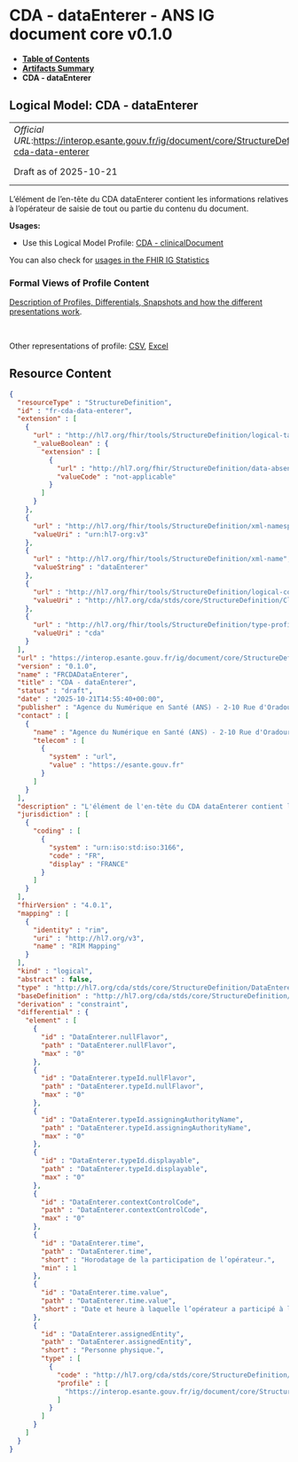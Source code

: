 # CDA - dataEnterer - ANS IG document core v0.1.0

* [**Table of Contents**](toc.md)
* [**Artifacts Summary**](artifacts.md)
* **CDA - dataEnterer**

## Logical Model: CDA - dataEnterer 

| | |
| :--- | :--- |
| *Official URL*:https://interop.esante.gouv.fr/ig/document/core/StructureDefinition/fr-cda-data-enterer | *Version*:0.1.0 |
| Draft as of 2025-10-21 | *Computable Name*:FRCDADataEnterer |

 
L’élément de l’en-tête du CDA dataEnterer contient les informations relatives à l’opérateur de saisie de tout ou partie du contenu du document. 

**Usages:**

* Use this Logical Model Profile: [CDA - clinicalDocument](StructureDefinition-fr-cda-clinical-document.md)

You can also check for [usages in the FHIR IG Statistics](https://packages2.fhir.org/xig/ans.document.fr.core|current/StructureDefinition/fr-cda-data-enterer)

### Formal Views of Profile Content

 [Description of Profiles, Differentials, Snapshots and how the different presentations work](http://build.fhir.org/ig/FHIR/ig-guidance/readingIgs.html#structure-definitions). 

 

Other representations of profile: [CSV](StructureDefinition-fr-cda-data-enterer.csv), [Excel](StructureDefinition-fr-cda-data-enterer.xlsx) 



## Resource Content

```json
{
  "resourceType" : "StructureDefinition",
  "id" : "fr-cda-data-enterer",
  "extension" : [
    {
      "url" : "http://hl7.org/fhir/tools/StructureDefinition/logical-target",
      "_valueBoolean" : {
        "extension" : [
          {
            "url" : "http://hl7.org/fhir/StructureDefinition/data-absent-reason",
            "valueCode" : "not-applicable"
          }
        ]
      }
    },
    {
      "url" : "http://hl7.org/fhir/tools/StructureDefinition/xml-namespace",
      "valueUri" : "urn:hl7-org:v3"
    },
    {
      "url" : "http://hl7.org/fhir/tools/StructureDefinition/xml-name",
      "valueString" : "dataEnterer"
    },
    {
      "url" : "http://hl7.org/fhir/tools/StructureDefinition/logical-container",
      "valueUri" : "http://hl7.org/cda/stds/core/StructureDefinition/ClinicalDocument"
    },
    {
      "url" : "http://hl7.org/fhir/tools/StructureDefinition/type-profile-style",
      "valueUri" : "cda"
    }
  ],
  "url" : "https://interop.esante.gouv.fr/ig/document/core/StructureDefinition/fr-cda-data-enterer",
  "version" : "0.1.0",
  "name" : "FRCDADataEnterer",
  "title" : "CDA - dataEnterer",
  "status" : "draft",
  "date" : "2025-10-21T14:55:40+00:00",
  "publisher" : "Agence du Numérique en Santé (ANS) - 2-10 Rue d'Oradour-sur-Glane, 75015 Paris",
  "contact" : [
    {
      "name" : "Agence du Numérique en Santé (ANS) - 2-10 Rue d'Oradour-sur-Glane, 75015 Paris",
      "telecom" : [
        {
          "system" : "url",
          "value" : "https://esante.gouv.fr"
        }
      ]
    }
  ],
  "description" : "L'élément de l'en-tête du CDA dataEnterer contient les informations relatives à l’opérateur de saisie de tout ou partie du contenu du document.",
  "jurisdiction" : [
    {
      "coding" : [
        {
          "system" : "urn:iso:std:iso:3166",
          "code" : "FR",
          "display" : "FRANCE"
        }
      ]
    }
  ],
  "fhirVersion" : "4.0.1",
  "mapping" : [
    {
      "identity" : "rim",
      "uri" : "http://hl7.org/v3",
      "name" : "RIM Mapping"
    }
  ],
  "kind" : "logical",
  "abstract" : false,
  "type" : "http://hl7.org/cda/stds/core/StructureDefinition/DataEnterer",
  "baseDefinition" : "http://hl7.org/cda/stds/core/StructureDefinition/DataEnterer",
  "derivation" : "constraint",
  "differential" : {
    "element" : [
      {
        "id" : "DataEnterer.nullFlavor",
        "path" : "DataEnterer.nullFlavor",
        "max" : "0"
      },
      {
        "id" : "DataEnterer.typeId.nullFlavor",
        "path" : "DataEnterer.typeId.nullFlavor",
        "max" : "0"
      },
      {
        "id" : "DataEnterer.typeId.assigningAuthorityName",
        "path" : "DataEnterer.typeId.assigningAuthorityName",
        "max" : "0"
      },
      {
        "id" : "DataEnterer.typeId.displayable",
        "path" : "DataEnterer.typeId.displayable",
        "max" : "0"
      },
      {
        "id" : "DataEnterer.contextControlCode",
        "path" : "DataEnterer.contextControlCode",
        "max" : "0"
      },
      {
        "id" : "DataEnterer.time",
        "path" : "DataEnterer.time",
        "short" : "Horodatage de la participation de l’opérateur.",
        "min" : 1
      },
      {
        "id" : "DataEnterer.time.value",
        "path" : "DataEnterer.time.value",
        "short" : "Date et heure à laquelle l’opérateur a participé à l’élaboration du document."
      },
      {
        "id" : "DataEnterer.assignedEntity",
        "path" : "DataEnterer.assignedEntity",
        "short" : "Personne physique.",
        "type" : [
          {
            "code" : "http://hl7.org/cda/stds/core/StructureDefinition/AssignedEntity",
            "profile" : [
              "https://interop.esante.gouv.fr/ig/document/core/StructureDefinition/fr-cda-assigned-entity"
            ]
          }
        ]
      }
    ]
  }
}

```
